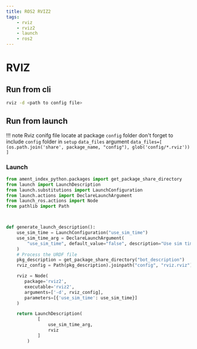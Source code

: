```yaml
---
title: ROS2 RVIZ2
tags:
    - rviz
    - rviz2
    - launch
    - ros2
---
```

# RVIZ

## Run from cli
```bash
rviz -d <path to config file>
```

## Run from launch

!!! note 
    Rviz conifg file locate at package `config` folder
    don't forget to include `config` folder in `setup` `data_files` argument
    ```
    data_files=[
        (os.path.join('share', package_name, "config"), glob('config/*.rviz'))
    ]
    ```
     
### Launch 


```python title="launch.py"
from ament_index_python.packages import get_package_share_directory
from launch import LaunchDescription
from launch.substitutions import LaunchConfiguration
from launch.actions import DeclareLaunchArgument
from launch_ros.actions import Node
from pathlib import Path



def generate_launch_description():
    use_sim_time = LaunchConfiguration("use_sim_time")
    use_sim_time_arg = DeclareLaunchArgument(
        "use_sim_time", default_value="false", description="Use sim time if true"
    )
    # Process the URDF file
    pkg_description = get_package_share_directory("bot_description")
    rviz_config = Path(pkg_description).joinpath("config", "rviz.rviz").as_posix()

    rviz = Node(
       package='rviz2',
       executable='rviz2',
       arguments=['-d', rviz_config],
       parameters=[{'use_sim_time': use_sim_time}]
    )

    return LaunchDescription(
            [
                use_sim_time_arg,
                rviz
            ]
        )

```



